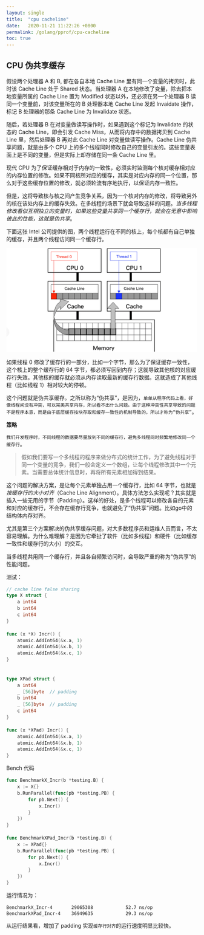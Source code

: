 ```yaml
---
layout: single
title:  "cpu cacheline"
date:   2020-11-21 11:22:26 +0800
permalink: /golang/pprof/cpu-cacheline
toc: true
---
```




## CPU 伪共享缓存

假设两个处理器 A 和 B, 都在各自本地 Cache Line 里有同一个变量的拷贝时，此时该 Cache Line 处于 Shared 状态。当处理器 A 在本地修改了变量，除去把本地变量所属的 Cache Line 置为 Modified 状态以外，还必须在另一个处理器 B 读同一个变量前，对该变量所在的 B 处理器本地 Cache Line 发起 Invaidate 操作，标记 B 处理器的那条 Cache Line 为 Invalidate 状态。

随后，若处理器 B 在对变量做读写操作时，如果遇到这个标记为 Invalidate 的状态的 Cache Line，即会引发 Cache Miss，从而将内存中的数据拷贝到 Cache Line 里，然后处理器 B 再对此 Cache Line 对变量做读写操作。Cache Line 伪共享问题，就是由多个 CPU 上的多个线程同时修改自己的变量引发的。这些变量表面上是不同的变量，但是实际上却存储在同一条 Cache Line 里。



现代 CPU 为了保证缓存相对于内存的一致性，必须实时监测每个核对缓存相对应的内存位置的修改。如果不同核所对应的缓存，其实是对应内存的同一个位置，那么对于这些缓存位置的修改，就必须轮流有序地执行，以保证内存一致性。

但是，这将导致核与核之间产生竞争关系，因为一个核对内存的修改，将导致另外的核在该处内存上的缓存失效。在多线程的场景下就会导致这样的问题。*当多线程修改看似互相独立的变量时，如果这些变量共享同一个缓存行，就会在无意中影响彼此的性能，这就是伪共享*。

下面这张 Intel 公司提供的图，两个线程运行在不同的核上，每个核都有自己单独的缓存，并且两个线程访问同一个缓存行。

![01.cpu-cache-share](img/103.cpu-cache-share.png)

如果线程 0 修改了缓存行的一部分，比如一个字节，那么为了保证缓存一致性，这个核上的整个缓存行的 64 字节，都必须写回到内存；这就导致其他核的对应缓存行失效。其他核的缓存就必须从内存读取最新的缓存行数据。这就造成了其他线程（比如线程 1）相对较大的停顿。

这个问题就是伪共享缓存。之所以称为“伪共享”，是因为，`单单从程序代码上看，好像线程间没有冲突，可以完美共享内存，所以看不出什么问题。由于这种冲突性共享导致的问题不是程序本意，而是由于底层缓存按块存取和缓存一致性的机制导致的，所以才称为“伪共享”`。

**策略**

`我们开发程序时，不同线程的数据要尽量放到不同的缓存行，避免多线程同时频繁地修改同一个缓存行`。

> 假如我们要写一个多线程的程序来做分布式的统计工作，为了避免线程对于同一个变量的竞争，我们一般会定义一个数组，让每个线程修改其中一个元素。当需要总体统计信息时，再将所有元素相加得到结果。

这个问题的解决方案，是让每个元素单独占用一个缓存行，比如 64 字节，也就是*按缓存行的大小对齐*（Cache Line Alignment）。具体方法怎么实现呢？其实就是插入一些无用的字节（Padding）。这样的好处，是多个线程可以修改各自的元素和对应的缓存行，不会存在缓存行竞争，也就避免了“伪共享”问题。比如go中的结构体内存对齐。

尤其是第三个方案解决的伪共享缓存问题，对大多数程序员和运维人员而言，不太容易理解。为什么难理解？是因为它牵扯了软件（比如多线程）和硬件（比如缓存一致性和缓存行的大小）的交互。

当多线程共用同一个缓存行，并且各自频繁访问时，会导致严重的称为“伪共享”的性能问题。



测试：

```go
// cache line false sharing
type X struct {
	a int64
	b int64
	c int64
}

func (x *X) Incr() {
	atomic.AddInt64(&x.a, 1)
	atomic.AddInt64(&x.b, 1)
	atomic.AddInt64(&x.c, 1)
}


type XPad struct {
	a int64
	_ [56]byte  // padding
	b int64
	_ [56]byte  // padding
	c int64
}

func (x *XPad) Incr() {
	atomic.AddInt64(&x.a, 1)
	atomic.AddInt64(&x.b, 1)
	atomic.AddInt64(&x.c, 1)
}
```

Bench 代码

```go
func BenchmarkX_Incr(b *testing.B) {
	x := X{}
	b.RunParallel(func(pb *testing.PB) {
		for pb.Next() {
			x.Incr()
		}
	}) 
}

func BenchmarkXPad_Incr(b *testing.B) {
	x := XPad{}
	b.RunParallel(func(pb *testing.PB) {
		for pb.Next() {
			x.Incr()
		}
	})
}
```

运行情况为：

```
BenchmarkX_Incr-4   	29065308	        52.7 ns/op
BenchmarkXPad_Incr-4   	36949635	        29.3 ns/op
```

从运行结果看，增加了 padding 实现`缓存行对齐`的运行速度明显比较快。

